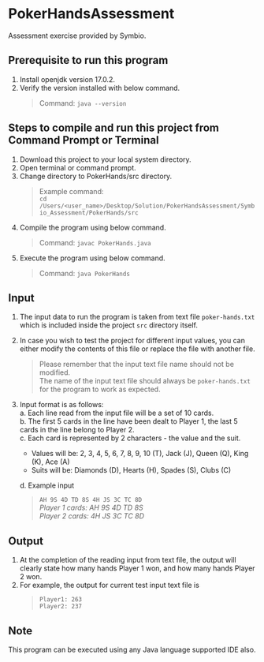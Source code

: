 # PokerHandsAssessment
Assessment exercise provided by Symbio.

## Prerequisite to run this program
1. Install openjdk version 17.0.2.
2. Verify the version installed with below command.
   > Command: ```java --version```

## Steps to compile and run this project from Command Prompt or Terminal
1. Download this project to your local system directory.
2. Open terminal or command prompt.
3. Change directory to PokerHands/src directory.
   > Example command:  
   > ```cd /Users/<user_name>/Desktop/Solution/PokerHandsAssessment/Symbio_Assessment/PokerHands/src```
4. Compile the program using below command.
   > Command: ```javac PokerHands.java```
5. Execute the program using below command.
   > Command: ```java PokerHands```

## Input
1. The input data to run the program is taken from text file ```poker-hands.txt``` which is included inside the project ```src``` directory itself.
2. In case you wish to test the project for different input values, you can either modify the contents of this file or replace the file with another file.
   > Please remember that the input text file name should not be modified.  
   > The name of the input text file should always be ```poker-hands.txt``` for the program to work as expected.
3. Input format is as follows:  
   a. Each line read from the input file will be a set of 10 cards.  
   b. The first 5 cards in the line have been dealt to Player 1, the last 5 cards in the line belong to Player 2.  
   c. Each card is represented by 2 characters - the value and the suit.
      - Values will be: 2, 3, 4, 5, 6, 7, 8, 9, 10 (T), Jack (J), Queen (Q), King (K), Ace (A)
      - Suits will be: Diamonds (D), Hearts (H), Spades (S), Clubs (C)  
   
   d. Example input
      > ```AH 9S 4D TD 8S 4H JS 3C TC 8D```  
      > *Player 1 cards: AH 9S 4D TD 8S*  
      > *Player 2 cards: 4H JS 3C TC 8D*  

## Output
1. At the completion of the reading input from text file, the output will clearly state how many hands Player 1 won, and how many hands Player 2 won.
2. For example, the output for current test input text file is
   > ```Player1: 263```  
   > ```Player2: 237```

## Note
This program can be executed using any Java language supported IDE also.
